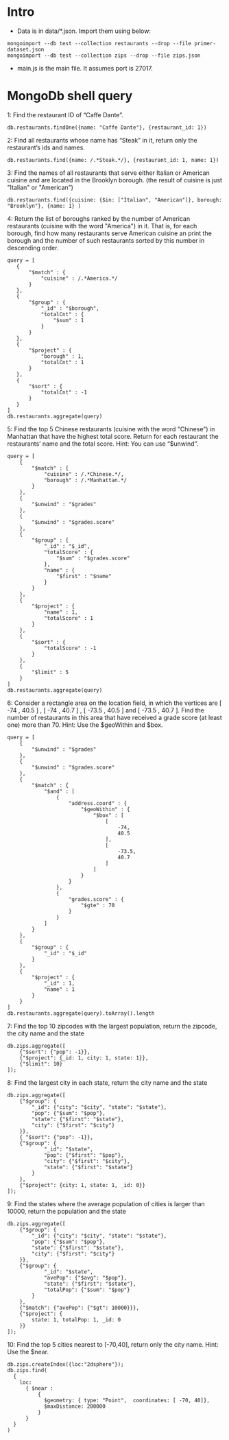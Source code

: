 # Intro

 - Data is in data/*.json. Import them using below:
```
mongoimport --db test --collection restaurants --drop --file primer-dataset.json
mongoimport --db test --collection zips --drop --file zips.json
```

 - main.js is the main file. It assumes port is 27017.

# MongoDb shell query

1: Find the restaurant ID of “Caffe Dante”.
```
db.restaurants.findOne({name: "Caffe Dante"}, {restaurant_id: 1})
```

2: Find all restaurants whose name has “Steak” in it, return only the restaurant’s ids and names.
```
db.restaurants.find({name: /.*Steak.*/}, {restaurant_id: 1, name: 1})
```

3: Find the names of all restaurants that serve either Italian or American cuisine and are located in the Brooklyn borough. (the result of cuisine is just "Italian" or "American")
```
db.restaurants.find({cuisine: {$in: ["Italian", "American"]}, borough: "Brooklyn"}, {name: 1} )
```

4: Return the list of boroughs ranked by the number of American restaurants (cuisine with the word "America") in it. That is, for each borough, find how many restaurants serve American cuisine an print the borough and the number of such restaurants sorted by this number in descending order.
```
query = [
   {
       "$match" : {
           "cuisine" : /.*America.*/
       }
   },
   {
       "$group" : {
           "_id" : "$borough",
           "totalCnt" : {
               "$sum" : 1
           }
       }
   },
   {
       "$project" : {
           "borough" : 1,
           "totalCnt" : 1
       }
   },
   {
       "$sort" : {
           "totalCnt" : -1
       }
   }
]
db.restaurants.aggregate(query)
```

5: Find the top 5 Chinese restaurants (cuisine with the word "Chinese") in Manhattan that have the highest total score. Return for each restaurant the restaurants’ name and the total score. Hint: You can use “$unwind”.
```
query = [
	{
		"$match" : {
			"cuisine" : /.*Chinese.*/,
			"borough" : /.*Manhattan.*/
		}
	},
	{
		"$unwind" : "$grades"
	},
	{
		"$unwind" : "$grades.score"
	},
	{
		"$group" : {
			"_id" : "$_id",
			"totalScore" : {
				"$sum" : "$grades.score"
			},
			"name" : {
				"$first" : "$name"
			}
		}
	},
	{
		"$project" : {
			"name" : 1,
			"totalScore" : 1
		}
	},
	{
		"$sort" : {
			"totalScore" : -1
		}
	},
	{
		"$limit" : 5
	}
]
db.restaurants.aggregate(query)
```

6: Consider a rectangle area on the location field, in which the vertices are [ -74 , 40.5 ] , [ -74 , 40.7 ] , [ -73.5 , 40.5 ] and [ -73.5 , 40.7 ]. Find the number of restaurants in this area that have received a grade score (at least one) more than 70. Hint: Use the $geoWithin and $box.
```
query = [
	{
		"$unwind" : "$grades"
	},
	{
		"$unwind" : "$grades.score"
	},
	{
		"$match" : {
			"$and" : [
				{
					"address.coord" : {
						"$geoWithin" : {
							"$box" : [
								[
									-74,
									40.5
								],
								[
									-73.5,
									40.7
								]
							]
						}
					}
				},
				{
					"grades.score" : {
						"$gte" : 70
					}
				}
			]
		}
	},
	{
		"$group" : {
			"_id" : "$_id"
		}
	},
	{
		"$project" : {
			"_id" : 1,
			"name" : 1
		}
	}
]
db.restaurants.aggregate(query).toArray().length
```

7: Find the  top 10 zipcodes with the largest population, return the zipcode, the city name and the state
```
db.zips.aggregate([
    {"$sort": {"pop": -1}},
    {"$project": {_id: 1, city: 1, state: 1}},
    {"$limit": 10}
]);
```

8: Find the largest city in each state, return the city name and the state
```
db.zips.aggregate([
    {"$group": {
        "_id": {"city": "$city", "state": "$state"},
        "pop": {"$sum": "$pop"},
        "state": {"$first": "$state"},
        "city": {"$first": "$city"}
    }},
    { "$sort": {"pop": -1}},
    {"$group": {
            "_id": "$state",
            "pop": {"$first": "$pop"},
            "city": {"$first": "$city"},
            "state": {"$first": "$state"}
        }
    },
    {"$project": {city: 1, state: 1, _id: 0}}
]);
```

9: Find the states where the average population of cities is larger than 10000, return the population and the state
```
db.zips.aggregate([
    {"$group": {
        "_id": {"city": "$city", "state": "$state"},
        "pop": {"$sum": "$pop"},
        "state": {"$first": "$state"},
        "city": {"$first": "$city"}
    }},
    {"$group": {
            "_id": "$state",
            "avePop": {"$avg": "$pop"},
            "state": {"$first": "$state"},
            "totalPop": {"$sum": "$pop"}
        }
    },
    {"$match": {"avePop": {"$gt": 10000}}},
    {"$project": {
        state: 1, totalPop: 1, _id: 0
    }}
]);
```

10: Find the top 5 cities nearest to  [-70,40], return only the city name. Hint: Use the $near.

```
db.zips.createIndex({loc:"2dsphere"});
db.zips.find(
  {
    loc:
      { $near :
          {
            $geometry: { type: "Point",  coordinates: [ -70, 40]},
            $maxDistance: 200000
          }
      }
  }
)
```